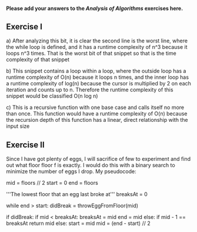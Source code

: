 #### Please add your answers to the ***Analysis of  Algorithms*** exercises here.

## Exercise I

a)
After analyzing this bit, it is clear the second line is the worst line,
where the while loop is defined, and it has a runtime complexity of n^3
because it loops n^3 times. That is the worst bit of that snippet so
that is the time complexity of that snippet


b)
This snippet contains a loop within a loop, where the outside loop has a
runtime complexity of O(n) because it loops n times, and the inner loop
has a runtime complexity of log(n) because the cursor is multiplied by 2
on each iteration and counts up to n. Therefore the runtime complexity of
this snippet would be classified O(n log n)


c)
This is a recursive function with one base case and calls itself no more
than once. This function would have a runtime complexity of O(n) because
the recursion depth of this function has a linear, direct relationship
with the input size

## Exercise II

Since I have got plenty of eggs, I will sacrifice of few to experiment
and find out what floor floor f is exactly. I would do this with a
binary search to minimize the number of eggs I drop. My pseudocode:

mid = floors // 2
start = 0
end = floors

'''The lowest floor that an egg last broke at'''
breaksAt = 0

while end > start:
  didBreak = throwEggFromFloor(mid)

  if didBreak:
      if mid < breaksAt:
          breaksAt = mid
      end = mid
  else:
      if mid - 1 == breaksAt
          return mid
      else:
          start = mid
  mid = (end - start) // 2